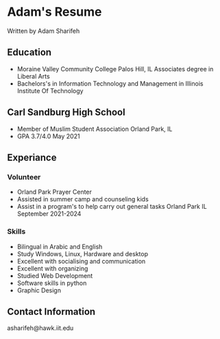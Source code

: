 <!Doctype html>
<html lang ='en'>
<head>
	<meta charset="UTF-8">
	<title>Adam's Resume</title>
</head>
<body>
	<h1>Adam's Resume</h1>
	<p>Written by Adam Sharifeh</p>
	<h2>Education</h2>
	<ul>
		<li>Moraine Valley Community College Palos Hill, IL Associates degree in Liberal Arts</li>
		<li>Bachelors's in Information Technology and Management in Illinois Institute Of Technology</li>
	</ul>
	<h2>Carl Sandburg High School</h2>
	<ul>
		<li>Member of Muslim Student Association Orland Park, IL</li>
		<li>GPA 3.7/4.0 May 2021</li>
	</ul>
	<h2>Experiance</h2>
	<h3>Volunteer</h3>
	<ul>
		<li>Orland Park Prayer Center</li>
		<li>Assisted in summer camp and counseling kids</li>
		<li>Assist in a program's to help carry out general tasks Orland Park IL September 2021-2024</li>
	</ul>
	<h3>Skills</h3>
	<ul>
		<li>Bilingual in Arabic and English</li>
		<li>Study Windows, Linux, Hardware and desktop</li>
		<li>Excellent with socialising and communication</li>
		<li>Excellent with organizing</li>
		<li>Studied Web Development</li>
		<li>Software skills in python</li>
		<li>Graphic Design</li>
	</ul>
	<h2>Contact Information</h2>
	<p><a herf="https://www.linkedin.com/feed/?trk=guest_homepage-basic_nav-header-signinLinkedln"</a></p>
	<p>asharifeh@hawk.iit.edu</p>
</body>
</html>
